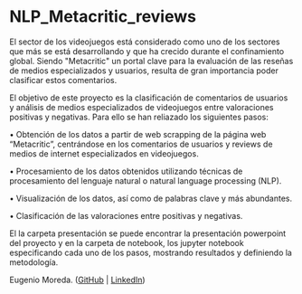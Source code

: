 # NLP_Metacritic_reviews
El sector de los videojuegos está considerado como uno de los sectores que más se está desarrollando y que ha crecido durante el confinamiento global. Siendo "Metacritic" un portal clave para la evaluación de las reseñas de medios especializados y usuarios, resulta de gran importancia poder clasificar estos comentarios.

El objetivo de este proyecto es la clasificación de comentarios de usuarios y análisis de medios especializados de videojuegos entre valoraciones positivas y negativas. Para ello se han reliazado los siguientes pasos:

   •	Obtención de los datos a partir de web scrapping de la página web “Metacritic”, centrándose en los comentarios de usuarios y reviews de medios de internet especializados en videojuegos. 
   
   •	Procesamiento de los datos obtenidos utilizando técnicas de procesamiento del lenguaje natural o natural language processing (NLP).
   
   •	Visualización de los datos, así como de palabras clave y más abundantes.
   
   •	Clasificación de las valoraciones entre positivas y negativas. 

El la carpeta presentación se puede encontrar la presentación powerpoint del proyecto y en la carpeta de notebook, los jupyter notebook especificando cada uno de los pasos, mostrando resultados y definiendo la metodología. 


Eugenio Moreda. ([GitHub](https://github.com/Eugenio-Moreda) | [LinkedIn](https://www.linkedin.com/in/eugenio-moreda/))
